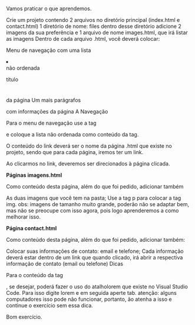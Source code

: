 Vamos praticar o que aprendemos.

Crie um projeto contendo
2 arquivos no diretório principal (index.html e contact.html)
1 diretório de nome: files
dentro desse diretório adicione 2 imagens da sua preferência e 1 arquivo de nome images.html, que irá listar as imagens
Dentro de cada arquivo .html, você deverá colocar:

Menu de navegação com uma lista <li></li> não ordenada <ul></ul>
título <h1></h1> da página
Um mais parágrafos <p></p> com informações da página
A Navegação

Para o menu de navegação use a tag <nav></nav> e coloque a lista não ordenada como conteúdo da tag.

O conteúdo do link deverá ser o nome da página .html que existe no projeto, sendo que para cada página, iremos ter um link.

Ao clicarmos no link, deveremos ser direcionados à página clicada.

**Páginas imagens.html**

Como conteúdo desta página, além do que foi pedido, adicionar também

As duas imagens que você tem na pasta;
Use a tag p para colocar a tag img.
obs: imagens de tamanho muito grande, poderão não se adaptar bem, mas não se preocupe com isso agora, pois logo aprenderemos a como melhorar isso.

**Página contact.html**

Como conteúdo desta página, além do que foi pedido, adicionar também:

Colocar suas informações de contato: email e telefone;
Cada informação deverá estar dentro de um link que quando clicado, irá abrir a respectiva informação de contato (email ou telefone)
Dicas

Para o conteúdo da tag <p></p>, se desejar, poderá fazer o uso do atalholorem que existe no Visual Studio Code.
Para isso digite lorem e em seguida aperte tab.
atenção: alguns computadores isso pode não funcionar, portanto, ão atenha a isso e continue o exercício sem essa dica.

Bom exercício.